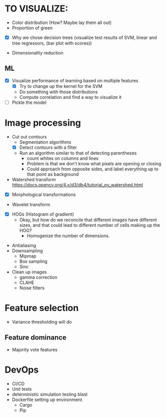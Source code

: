 # TO VISUALIZE:
- Color distribution (How? Maybe lay them all out)
- Proportion of green
- [X] Why we chose decision trees (visualize test results of SVM, linear and tree regressors, (bar plot with scores))
- Dimensionality reduction
## ML
- [X] Visualize performance of learning based on multiple features
	- [X] Try to change up the kernel for the SVM
	- Do something with those distributions
	- Compute correlation and find a way to visualize it
- [ ] Pickle the model
# Image processing
- Cut out contours
	+ Segmentation algorithms
	+ [X] Detect contours with a filter
	+ Run an algorithm similar to that of detecting parentheses
		- count whites on columns and lines
		- Problem is that we don't know what pixels are opening or closing
		- Could approach from opposite sides, and label everything up to that point as background
- Watershed transform https://docs.opencv.org/4.x/d3/db4/tutorial_py_watershed.html
- [X] Morphological transformations
- Wavelet transform
- [X] HOGs (Histogram of gradient)
	- Okay, but how do we reconcile that different images have different sizes, and that could lead to different number of cells making up the HOG?
		+ Homogenize the number of dimensions.
- Antialiasing
- Downsampling
	+ Mipmap
	+ Box sampling
	+ Sinc
- Clean up images
	+ gamma correction
	+ CLAHE
	+ Noise filters
# Feature selection
- Variance thresholding will do
## Feature dominance
- Majority vote features




# DevOps
- CI/CD
- Unit tests
- deterministic simulation testing blast
- Dockerfile setting up environment
	- Cargo
	- Pip
